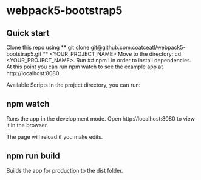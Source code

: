 # webpack5-bootstrap5
## Quick start
Clone this repo using ** git clone git@github.com:coatceatl/webpack5-bootstrap5.git **
<YOUR_PROJECT_NAME>
Move to the directory: cd <YOUR_PROJECT_NAME>.
Run ## npm i in order to install dependencies.
At this point you can run npm watch to see the example app at http://localhost:8080.

Available Scripts
In the project directory, you can run:

## npm watch
Runs the app in the development mode.
Open http://localhost:8080 to view it in the browser.

The page will reload if you make edits.

## npm run build
Builds the app for production to the dist folder.

